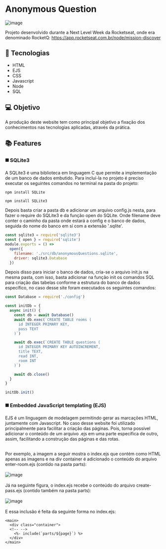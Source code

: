 # Anonymous Question

![image](https://user-images.githubusercontent.com/48057126/131717532-d2332e99-f7c4-429a-9d94-54032cfa1245.png)

Projeto desenvolvido durante a Next Level Week da Rocketseat, onde era denominado RocketQ: https://app.rocketseat.com.br/node/mission-discover

## 🚀 Tecnologias

<ul>
  <li>HTML</li>
  <li>EJS</li>
  <li>CSS</li>
  <li>Javascript</li>
  <li>Node</li>
  <li>SQL</li>
</ul>

## 💻 Objetivo

A produção deste website tem como principal objetivo a fixação dos conhecimentos nas tecnologias aplicadas, através da prática.

## 📚 Features

### ◼️ SQLite3

A SQLite3 é uma biblioteca em linguagem C que permite a implementação de um banco de dados embutido. Para incluí-la no projeto é preciso executar os seguintes comandos no terminal na pasta do projeto: 
```
npm install SQLite
```
```
npm install SQLite3
```

Depois basta criar a pasta db e adicionar um arquivo config.js nesta, para fazer o require do SQLite3 e da função open do SQLite. Onde filename deve conter o caminho da pasta onde estará a config e o banco de dados, seguida do nome do banco em sí com a extensão '.sqlite'.
```js
const sqlite3 = require('sqlite3')
const { open } = require('sqlite')
module.exports = () =>
  open({
    filename: './src/db/anonymousQuestions.sqlite',
    driver: sqlite3.Database
  })
```
Depois disso para iniciar o banco de dados, cria-se o arquivo init.js na mesma pasta, com isso, basta adicionar na função init os comandos SQL para criação das tabelas conforme a estrutura do banco de dados específico, no caso desse site foram executados os seguintes comandos:
```js
const Database = require('./config')

const initDb = {
  async init() {
    const db = await Database()
    await db.exec(`CREATE TABLE rooms (
      id INTEGER PRIMARY KEY,
      pass TEXT
    )`)

    await db.exec(`CREATE TABLE questions (
      id INTEGER PRIMARY KEY AUTOINCREMENT,
      title TEXT,
      read INT,
      room INT
    )`)

    await db.close()
  }
}

initDb.init()
```
### ◼️ Embedded JavaScript templating (EJS)
EJS é um linguagem de modelagem permitindo gerar as marcações HTML, juntamente com Javascript. No caso desse website foi utilizado principalmente para facilitar a criação das páginas. Pois, torna possível adicionar o conteúdo de um arquivo .ejs em uma parte específica de outro, assim, facilitando a construção das páginas e das rotas.<br><br>

Por exemplo, a imagem a seguir mostra o index.ejs que contém como HTML apenas as imagens e na div container é adicionado o conteúdo do arquivo enter-room.ejs (contido na pasta parts):
<br><br>
![image](https://user-images.githubusercontent.com/48057126/131734018-6d39a0b8-3580-49bf-954e-c36fa9971155.png)
<br><br>
Já na seguinte figura, o index.ejs recebe o conteúdo do arquivo create-pass.ejs (contido também na pasta parts):
<br><br>
![image](https://user-images.githubusercontent.com/48057126/131733756-4cb17891-f6e8-41dd-a4fb-4d11bce4118d.png)
<br><br>
E essa inclusão é feita da seguinte forma no index.ejs:
```ejs
<main>
  <div class="container">
  <!-- -->
    <%- include(`parts/${page}`) %>
  </div>
</main>
```
